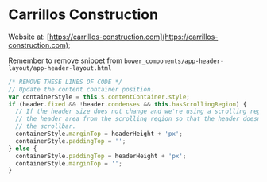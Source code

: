 # Carrillos Construction

Website at: [https://carrillos-construction.com](https://carrillos-construction.com);

Remember to remove snippet from `bower_components/app-header-layout/app-header-layout.html`

```javascript
/* REMOVE THESE LINES OF CODE */
// Update the content container position.
var containerStyle = this.$.contentContainer.style;
if (header.fixed && !header.condenses && this.hasScrollingRegion) {
  // If the header size does not change and we're using a scrolling region, exclude
  // the header area from the scrolling region so that the header doesn't overlap
  // the scrollbar.
  containerStyle.marginTop = headerHeight + 'px';
  containerStyle.paddingTop = '';
} else {
  containerStyle.paddingTop = headerHeight + 'px';
  containerStyle.marginTop = '';
}
```
